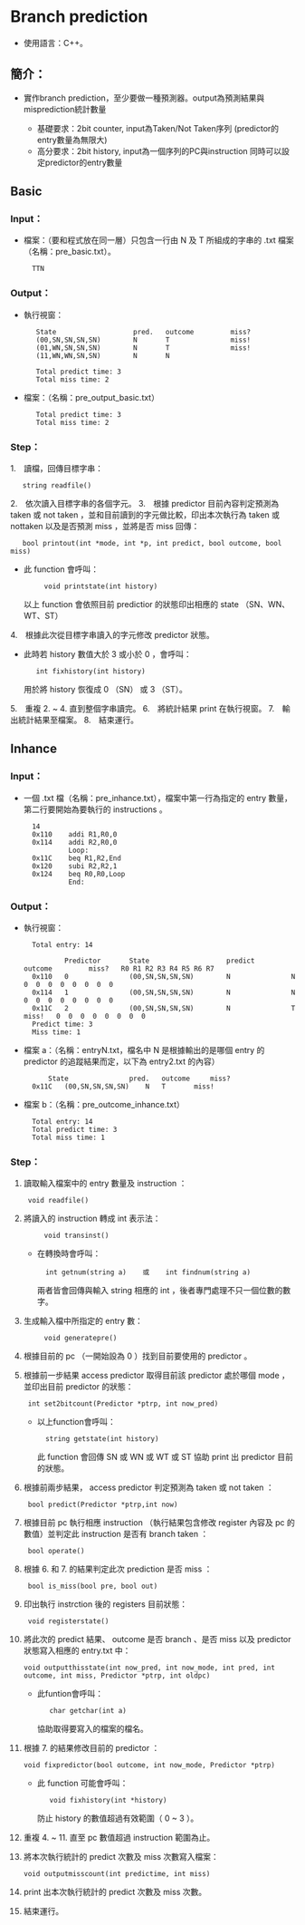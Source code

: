# Branch prediction
* 使用語言：C++。

## 簡介：  
* 實作branch prediction，至少要做一種預測器。output為預測結果與misprediction統計數量

    * 基礎要求：2bit counter, input為Taken/Not Taken序列 (predictor的entry數量為無限大)
    * 高分要求：2bit history, input為一個序列的PC與instruction 同時可以設定predictor的entry數量


## Basic
### Input：
* 檔案：（要和程式放在同一層）只包含一行由 N 及 T 所組成的字串的 .txt 檔案（名稱：pre_basic.txt）。

        TTN
### Output：  
   * 執行視窗：
            
            State                   pred.   outcome         miss?
            (00,SN,SN,SN,SN)        N       T               miss!
            (01,WN,SN,SN,SN)        N       T               miss!
            (11,WN,WN,SN,SN)        N       N

            Total predict time: 3
            Total miss time: 2
   * 檔案：（名稱：pre_output_basic.txt）
    
            Total predict time: 3
            Total miss time: 2
### Step：  
1.　讀檔，回傳目標字串：

       string readfile() 

2.　依次讀入目標字串的各個字元。
3.　根據 predictor 目前內容判定預測為 taken 或 not taken ，並和目前讀到的字元做比較，印出本次執行為 taken 或 nottaken 以及是否預測 miss ，並將是否 miss 回傳：

       bool printout(int *mode, int *p, int predict, bool outcome, bool miss) 
    

*  此 function 會呼叫：

 
            void printstate(int history) 
            
    以上 function 會依照目前 predictior 的狀態印出相應的 state （SN、WN、WT、ST）

4.　根據此次從目標字串讀入的字元修改 predictor 狀態。
*    此時若 history 數值大於 3 或小於 0 ，會呼叫：
    
            int fixhistory(int history) 
        
        用於將 history 恢復成 0 （SN） 或 3 （ST）。

5.　重複 2. ~ 4. 直到整個字串讀完。
6.　將統計結果 print 在執行視窗。
7.　輸出統計結果至檔案。
8.　結束運行。     
## Inhance
### Input：
* 一個 .txt 檔（名稱：pre_inhance.txt），檔案中第一行為指定的 entry 數量，第二行要開始為要執行的 instructions 。

        14
        0x110    addi R1,R0,0
        0x114    addi R2,R0,0
                 Loop:
        0x11C    beq R1,R2,End
        0x120    subi R2,R2,1
        0x124    beq R0,R0,Loop
	             End:
### Output：  
* 執行視窗：
            
        Total entry: 14

                Predictor       State                   predict         outcome         miss?   R0 R1 R2 R3 R4 R5 R6 R7
        0x110   0               (00,SN,SN,SN,SN)        N               N                       0  0  0  0  0  0  0  0
        0x114   1               (00,SN,SN,SN,SN)        N               N                       0  0  0  0  0  0  0  0
        0x11C   2               (00,SN,SN,SN,SN)        N               T               miss!   0  0  0  0  0  0  0  0
        Predict time: 3
        Miss time: 1
* 檔案 a：（名稱：entryN.txt，檔名中 N 是根據輸出的是哪個 entry 的 predictor 的追蹤結果而定，以下為 entry2.txt 的內容）
    
        	State		    	pred.	outcome	    miss?	
        0x11C	(00,SN,SN,SN,SN)	N	T	    miss!

* 檔案 b：（名稱：pre_outcome_inhance.txt）

        Total entry: 14
        Total predict time: 3
        Total miss time: 1


### Step：
1. 讀取輸入檔案中的 entry 數量及 instruction ：

        void readfile() 
2. 將讀入的 instruction 轉成 int 表示法：

            void transinst()
        
    * 在轉換時會呼叫：

            int getnum(string a)    或    int findnum(string a)
        兩者皆會回傳與輸入 string 相應的 int ，後者專門處理不只一個位數的數字。

3. 生成輸入檔中所指定的 entry 數：

            void generatepre()
4. 根據目前的 pc （一開始設為 0 ）找到目前要使用的 predictor 。
5. 根據前一步結果 access predictor 取得目前該 predictor 處於哪個 mode ，並印出目前 predictor 的狀態：
            
        int set2bitcount(Predictor *ptrp, int now_pred)
    * 以上function會呼叫：

            string getstate(int history) 

        此 function 會回傳 SN 或 WN 或 WT 或 ST 協助 print 出 predictor 目前的狀態。

6. 根據前兩步結果， access predictor 判定預測為 taken 或 not taken ：

        bool predict(Predictor *ptrp,int now)

7. 根據目前 pc 執行相應 instruction （執行結果包含修改 register 內容及 pc 的數值）並判定此 instruction 是否有 branch taken ：

        bool operate()
    
8. 根據 6. 和 7. 的結果判定此次 prediction 是否 miss ：

        bool is_miss(bool pre, bool out)

9. 印出執行 instrction 後的 registers 目前狀態：

        void registerstate()

10. 將此次的 predict 結果、 outcome 是否 branch 、是否 miss 以及 predictor 狀態寫入相應的 entry.txt 中：

        void outputthisstate(int now_pred, int now_mode, int pred, int outcome, int miss, Predictor *ptrp, int oldpc)
    
    *    此funtion會呼叫：

                char getchar(int a)
            協助取得要寫入的檔案的檔名。
    
11. 根據 7. 的結果修改目前的 predictor ：

        void fixpredictor(bool outcome, int now_mode, Predictor *ptrp)

    *    此 function 可能會呼叫：

                void fixhistory(int *history) 
            防止 history 的數值超過有效範圍（ 0 ~ 3 ）。
12. 重複 4. ~ 11. 直至 pc 數值超過 instruction 範圍為止。
13. 將本次執行統計的 predict 次數及 miss 次數寫入檔案：

		void outputmisscount(int predictime, int miss)
            
14. print 出本次執行統計的 predict 次數及 miss 次數。
15. 結束運行。
